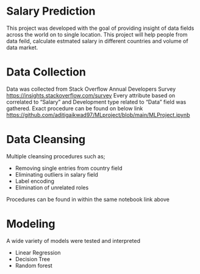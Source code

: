 
# Salary Prediction 

This project was developed with the goal of providing insight of data fields across the world on to single location. 
This project will help people from data feild, calculate estmated salary in different countries and volume of data market.



# Data Collection 

Data was collected from Stack Overflow Annual Developers Survey https://insights.stackoverflow.com/survey 
Every attribute based on correlated to “Salary” and Development type related to “Data” field was gathered.
Exact procedure can be found on below link https://github.com/aditigaikwad97/MLproject/blob/main/MLProject.ipynb 

# Data Cleansing 

Multiple cleansing procedures such as;
* Removing single entries from country field
* Eliminating outliers in salary field
* Label encoding
* Elimination of unrelated roles 

Procedures can be found in within the same notebook link above

# Modeling
A wide variety of models were tested and interpreted 
* Linear Regression 
* Decision Tree
* Random forest





